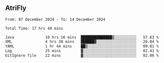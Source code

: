 ## AtriFly

<!--START_SECTION:waka-->

```txt
From: 07 December 2024 - To: 14 December 2024

Total Time: 17 hrs 48 mins

Java              10 hrs 16 mins  ██████████████▒░░░░░░░░░░   57.63 %
XML               4 hrs 38 mins   ██████▓░░░░░░░░░░░░░░░░░░   26.04 %
YAML              1 hr 44 mins    ██▒░░░░░░░░░░░░░░░░░░░░░░   09.81 %
Log               25 mins         ▓░░░░░░░░░░░░░░░░░░░░░░░░   02.41 %
GitIgnore file    22 mins         ▓░░░░░░░░░░░░░░░░░░░░░░░░   02.06 %
```

<!--END_SECTION:waka-->


